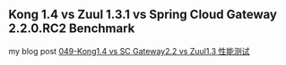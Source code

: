 Kong 1.4 vs Zuul 1.3.1 vs Spring Cloud Gateway 2.2.0.RC2 Benchmark
---

my blog post [049-Kong1.4 vs SC Gateway2.2 vs Zuul1.3 性能测试](https://juejin.im/post/5dd26053f265da0bbe510940)